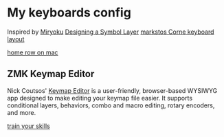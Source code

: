 # My keyboards config

Inspired by [Miryoku](https://github.com/manna-harbour/miryoku/tree/master/docs/reference)
[Designing a Symbol Layer](https://getreuer.info/posts/keyboards/symbol-layer/index.html)
[markstos Corne keyboard layout](https://mark.stosberg.com/markstos-corne-3x5-1-keyboard-layout/)

[home row on mac](https://havn.blog/2024/03/03/a-good-way.html)

## ZMK Keymap Editor

Nick Coutsos' [Keymap Editor](https://nickcoutsos.github.io/keymap-editor/) is a user-friendly,
browser-based WYSIWYG app designed to make editing your keymap file easier.
It supports conditional layers, behaviors, combo and macro editing,
rotary encoders, and more.

[train your skills](https://type-fu.com/)
